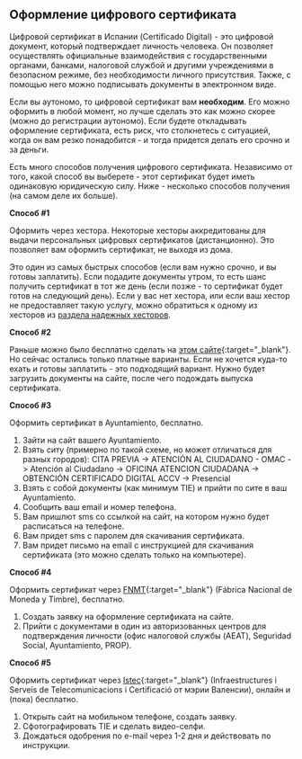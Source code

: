 ## Оформление цифрового сертификата

Цифровой сертификат в Испании (Certificado Digital) - это цифровой документ, который подтверждает личность человека.
Он позволяет осуществлять официальные взаимодействия с государственными органами, банками, налоговой службой и
другими учреждениями в безопасном режиме, без необходимости личного присутствия. Также, с помощью него
можно подписывать документы в электронном виде.

Если вы аутономо, то цифровой сертификат вам **необходим**. Его можно оформить в любой момент, но лучше сделать
это как можно скорее (можно до регистрации аутономо). Если будете откладывать оформление сертификата, есть риск,
что столкнетесь с ситуацией, когда он вам резко понадобится - и тогда придется делать его срочно и за деньги.

Есть много способов получения цифрового сертификата. Независимо от того, какой способ вы выберете - этот
сертификат будет иметь одинаковую юридическую силу. Ниже - несколько способов получения (на самом деле их больше).

**Способ #1**

Оформить через хестора. Некоторые хесторы аккредитованы для выдачи персональных цифровых сертификатов
(дистанционно). Это позволяет вам оформить сертификат, не выходя из дома.

Это один из самых быстрых способов (если вам нужно срочно, и вы готовы заплатить). Если подадите документы
утром, то есть шанс получить сертификат в тот же день (если позже - то сертификат будет готов на следующий день).
Если у вас нет хестора, или если ваш хестор не предоставляет такую услугу, можно обратиться к одному из хесторов
из [раздела надежных хесторов](#надежные-хесторы).

**Способ #2**

Раньше можно было бесплатно сделать на [этом сайте](https://certificadoelectronico.es/){:target="_blank"}. Но
сейчас остались только платные варианты. Если не хочется куда-то ехать и готовы заплатить - это
подходящий вариант. Нужно будет загрузить документы на сайте, после чего подождать выпуска сертификата.

**Способ #3**

Оформить сертификат в Ayuntamiento, бесплатно.

1. Зайти на сайт вашего Ayuntamiento.
2. Взять ситу (примерно по такой схеме, но может отличаться для разных городов): CITA PREVIA -> ATENCIÓN AL
   CIUDADANO - OMAC -> Atención al Ciudadano -> OFICINA ATENCION CIUDADANA -> OBTENCIÓN CERTIFICADO DIGITAL ACCV ->
   Presencial
3. Взять с собой документы (как минимум TIE) и прийти по сите в ваш Ayuntamiento.
4. Сообщить ваш email и номер телефона.
5. Вам пришлют sms со ссылкой на сайт, на котором нужно будет расписаться на телефоне.
6. Вам придет sms с паролем для скачивания сертификата.
7. Вам придет письмо на email с инструкцией для скачивания сертификата (это можно сделать только на компьютере).

**Способ #4**

Оформить сертификат через [FNMT](https://www.fnmt.es){:target="_blank"} (Fábrica Nacional de Moneda y Timbre),
бесплатно.

1. Создать заявку на оформление сертификата на сайте.
2. Прийти с документами в один из авторизованных центров для подтверждения личности (офис налоговой службы (AEAT),
   Seguridad Social, Ayuntamiento, PROP).

**Способ #5**

Оформить сертификат через [Istec](https://www.accv.es/){:target="_blank"} (Infraestructures i Serveis de 
Telecomunicacions i Certificació от мэрии Валенсии), онлайн и (пока) бесплатно.

1. Открыть сайт на мобильном телефоне, создать заявку.
2. Сфотографировать TIE и сделать видео-селфи.
3. Дождаться одобрения по e-mail через 1-2 дня и действовать по инструкции.

